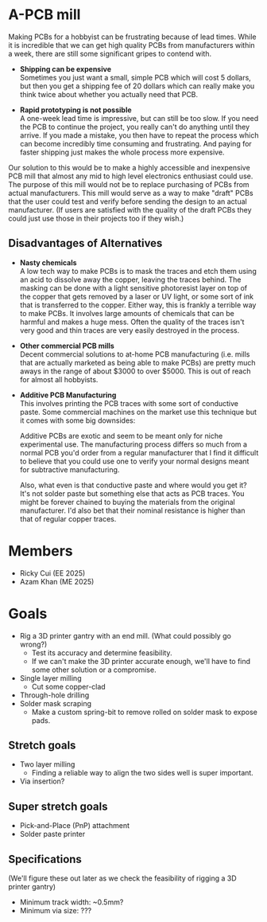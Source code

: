 # A-PCB mill

Making PCBs for a hobbyist can be frustrating because of lead times. While it is incredible that we can get high quality PCBs from manufacturers within a week, there are still some significant gripes to contend with.

- **Shipping can be expensive**  
  Sometimes you just want a small, simple PCB which will cost 5 dollars, but then you get a shipping fee of 20 dollars which can really make you think twice about whether you actually need that PCB.

- **Rapid prototyping is not possible**  
  A one-week lead time is impressive, but can still be too slow. If you need the PCB to continue the project, you really can't do anything until they arrive. If you made a mistake, you then have to repeat the process which can become incredibly time consuming and frustrating. And paying for faster shipping just makes the whole process more expensive.

Our solution to this would be to make a highly accessible and inexpensive PCB mill that almost any mid to high level electronics enthusiast could use. The purpose of this mill would not be to replace purchasing of PCBs from actual manufacturers. This mill would serve as a way to make "draft" PCBs that the user could test and verify before sending the design to an actual manufacturer. (If users are satisfied with the quality of the draft PCBs they could just use those in their projects too if they wish.)

## Disadvantages of Alternatives

- **Nasty chemicals**  
  A low tech way to make PCBs is to mask the traces and etch them using an acid to dissolve away the copper, leaving the traces behind. The masking can be done with a light sensitive photoresist layer on top of the copper that gets removed by a laser or UV light, or some sort of ink that is transferred to the copper. Either way, this is frankly a terrible way to make PCBs. It involves large amounts of chemicals that can be harmful and makes a huge mess. Often the quality of the traces isn't very good and thin traces are very easily destroyed in the process.

- **Other commercial PCB mills**  
  Decent commercial solutions to at-home PCB manufacturing (i.e. mills that are actually marketed as being able to make PCBs) are pretty much aways in the range of about $3000 to over $5000. This is out of reach for almost all hobbyists. 

- **Additive PCB Manufacturing**  
  This involves printing the PCB traces with some sort of conductive paste. Some commercial machines on the market use this technique but it comes with some big downsides:
  
  Additive PCBs are exotic and seem to be meant only for niche experimental use. The manufacturing process differs so much from a normal PCB you'd order from a regular manufacturer that I find it difficult to believe that you could use one to verify your normal designs meant for subtractive manufacturing.
  
  Also, what even is that conductive paste and where would you get it? It's not solder paste but something else that acts as PCB traces. You might be forever chained to buying the materials from the original manufacturer. I'd also bet that their nominal resistance is higher than that of regular copper traces.

# Members

- Ricky Cui (EE 2025)
- Azam Khan (ME 2025)

# Goals

- Rig a 3D printer gantry with an end mill. (What could possibly go wrong?)
  - Test its accuracy and determine feasibility.
  - If we can't make the 3D printer accurate enough, we'll have to find some other solution or a compromise.
- Single layer milling
  - Cut some copper-clad
- Through-hole drilling
- Solder mask scraping
  - Make a custom spring-bit to remove rolled on solder mask to expose pads.

## Stretch goals
- Two layer milling
  - Finding a reliable way to align the two sides well is super important.
- Via insertion?

## Super stretch goals

- Pick-and-Place (PnP) attachment
- Solder paste printer

## Specifications
(We'll figure these out later as we check the feasibility of rigging a 3D printer gantry)

- Minimum track width: ~0.5mm?
- Minimum via size: ???
